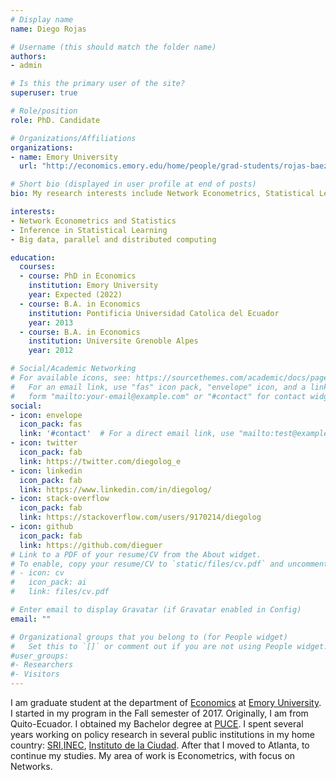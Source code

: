 ```yaml
---
# Display name
name: Diego Rojas

# Username (this should match the folder name)
authors:
- admin

# Is this the primary user of the site?
superuser: true

# Role/position
role: PhD. Candidate

# Organizations/Affiliations
organizations:
- name: Emory University
  url: "http://economics.emory.edu/home/people/grad-students/rojas-baez-diego.html"

# Short bio (displayed in user profile at end of posts)
bio: My research interests include Network Econometrics, Statistical Learning, and Big Data.

interests:
- Network Econometrics and Statistics
- Inference in Statistical Learning
- Big data, parallel and distributed computing

education:
  courses:
  - course: PhD in Economics
    institution: Emory University
    year: Expected (2022)
  - course: B.A. in Economics
    institution: Pontificia Universidad Catolica del Ecuador
    year: 2013
  - course: B.A. in Economics
    institution: Universite Grenoble Alpes
    year: 2012

# Social/Academic Networking
# For available icons, see: https://sourcethemes.com/academic/docs/page-builder/#icons
#   For an email link, use "fas" icon pack, "envelope" icon, and a link in the
#   form "mailto:your-email@example.com" or "#contact" for contact widget.
social:
- icon: envelope
  icon_pack: fas
  link: '#contact'  # For a direct email link, use "mailto:test@example.org".
- icon: twitter
  icon_pack: fab
  link: https://twitter.com/diegolog_e
- icon: linkedin
  icon_pack: fab
  link: https://www.linkedin.com/in/diegolog/  
- icon: stack-overflow 
  icon_pack: fab
  link: https://stackoverflow.com/users/9170214/diegolog
- icon: github
  icon_pack: fab
  link: https://github.com/dieguer
# Link to a PDF of your resume/CV from the About widget.
# To enable, copy your resume/CV to `static/files/cv.pdf` and uncomment the lines below.
# - icon: cv
#   icon_pack: ai
#   link: files/cv.pdf

# Enter email to display Gravatar (if Gravatar enabled in Config)
email: ""

# Organizational groups that you belong to (for People widget)
#   Set this to `[]` or comment out if you are not using People widget.
#user_groups:
#- Researchers
#- Visitors
---
```


I am graduate student at the department of [Economics](http://economics.emory.edu/home/index.html)  at [Emory University](http://www.emory.edu/). I started in my program in the Fall semester of 2017. Originally, I am from Quito-Ecuador. I obtained my Bachelor degree at [PUCE](https://www.puce.edu.ec/). I spent several years working on policy research in several public institutions in my home country: [SRI](https://cef.sri.gob.ec/),[INEC](https://www.ecuadorencifras.gob.ec/institucional/home/), [Instituto de la Ciudad](https://www.institutodelaciudad.com.ec/). After that I moved to Atlanta, to continue my studies. My area of work is Econometrics, with focus on Networks. 
